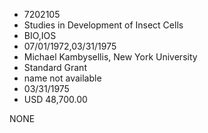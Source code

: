 * 7202105
* Studies in Development of Insect Cells
* BIO,IOS
* 07/01/1972,03/31/1975
* Michael Kambysellis, New York University
* Standard Grant
*   name not available
* 03/31/1975
* USD 48,700.00

NONE